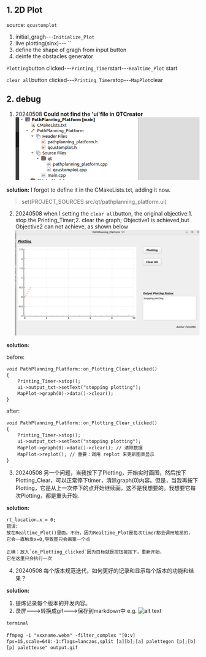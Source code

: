 ## 1. 2D Plot
source: `qcustomplot`
1. initial_gragh---`Initialize_Plot`
2. live plotting(sinx)--- ``
3. define the shape of gragh from input button
4. deinfe the obstacles generator

`Plotting`button clicked---`Printing_Timer`start---`Realtime_Plot` start 

`clear all`button clicked---`Printing_Timer`stop---`MapPlot`clear

## 2. debug

1. 20240508 
**Could not find the 'ui'file in QTCreator**
![alt text](assets/software_document/image.png)

**solution:**
I forgot to define it in the CMakeLists.txt, adding it now.
>set(PROJECT_SOURCES src/qt/pathplanning_platform.ui)

2. 20240508
when I setting the `clear all`button, the original objective:1. stop the Printing_Timer;2. clear the graph;
Objective1 is achieved,but Objective2 can not achieve, as shown below
![alt text](assets/software_document/image-1.png)

**solution:**

before:
```
void PathPlanning_Platform::on_Plotting_Clear_clicked()
{
    Printing_Timer->stop();
    ui->output_txt->setText("stopping plotting");
    MapPlot->graph(0)->data()->clear();
}
```
after:
```
void PathPlanning_Platform::on_Plotting_Clear_clicked()
{
    Printing_Timer->stop();
    ui->output_txt->setText("stopping plotting");
    MapPlot->graph(0)->data()->clear(); // 清除数据
    MapPlot->replot(); // 重要：调用 replot 来更新图表显示
}
```
3. 20240508
另一个问题，当我按下了Plotting，开始实时画图，然后按下Plotting_Clear，可以正常停下timer，清除graph(0)内容。但是，当我再按下Plotting，它是从上一次停下的点开始继续画，这不是我想要的。我想要它每次Plotting，都是重头开始.

**solution:**
```
rt_location.x = 0; 
错误:
放在Realtime_Plot()里面。不行，因为Realtime_Plot是每次timer都会调用触发的，
它会一直触发x=0,导致图只会画第一个点

正确：放入`on_Plotting_clicked`因为目标就是按钮被按下，重新开始，
它在这里只会执行一次

```
4. 20240508
每个版本规范迭代，如何更好的记录和显示每个版本的功能和结果？

**solution:**
1. 提炼记录每个版本的开发内容。
2. 录屏--->转换成gif--->保存到markdown中
e.g.
![alt text](assets/README/output.gif)
```
terminal

ffmpeg -i "xxxname.webm" -filter_complex "[0:v] fps=15,scale=640:-1:flags=lanczos,split [a][b];[a] palettegen [p];[b][p] paletteuse" output.gif

```



